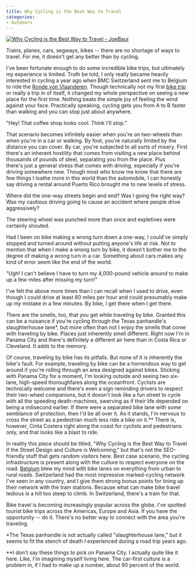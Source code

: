 ```yaml
---
title: Why Cycling is the Best Way to Travel
categories:
- Outdoors
---
```


[![Why Cycling is the Best Way to Travel - JoeBaur](https://withoutapath.com/wp-content/uploads/2015/03/Why-Cycling-is-the-Best-Way-to-Travel-JoeBaur-1024x566.png)](https://withoutapath.com/wp-content/uploads/2015/03/Why-Cycling-is-the-Best-Way-to-Travel-JoeBaur.png)

Trains, planes, cars, segways, bikes -- there are no shortage of ways to travel. For me, it doesn't get any better than by cycling.

I've been fortunate enough to do some incredible bike trips, but ultimately my experience is limited. Truth be told, I only really became heavily interested in cycling a year ago when BMC Switzerland sent me to Belgium to ride the [Ronde von Vlaanderen](https://withoutapath.com/riding-the-ronde/). Though technically not my first [bike trip](https://withoutapath.com/dayton-oregon-arts-district/) or really a trip in of itself, it changed my whole perspective on seeing a new place for the first time. Nothing beats the simple joy of feeling the wind against your face. Practically speaking, cycling gets you from A to B faster than walking and you can stop just about anywhere.

<!-- more -->"Hey! That coffee shop looks cool. Think I'll stop."

That scenario becomes infinitely easier when you're on two-wheels than when you're in a car or walking. By foot, you're naturally limited by the distance you can cover. By car, you're subjected to all sorts of misery. First there's an inherent hostility that comes from visiting a new place behind thousands of pounds of steel, separating you from the place. Plus there's just a general stress that comes with driving, especially if you're driving somewhere new. Though most who know me know that there are few things I loathe more in this world than the automobile, I can honestly say driving a rental around Puerto Rico brought me to new levels of stress.

Where did the one-way streets begin and end? Was I going the right way? Was my cautious driving going to cause an accident where people drive aggressively?

The steering wheel was punched more than once and expletives were certainly shouted.

Had I been on bike making a wrong turn down a one-way, I could've simply stopped and turned around without putting anyone's life at risk. Not to mention that when I make a wrong turn by bike, it doesn't bother me to the degree of making a wrong turn in a car. Something about cars makes any kind of error seem like the end of the world.

"Ugh! I can't believe I have to turn my 4,000-pound vehicle around to make up a few miles after missing my turn!"

I've felt the above more times than I can recall when I used to drive, even though I could drive at least 60 miles per hour and could presumably make up my mistake in a few minutes. By bike, I get there when I get there.

There are the smells, too, that you get while traveling by bike. Granted this can be a nuisance if you're cycling through the Texas panhandle's slaughterhouse lane*, but more often than not I enjoy the smells that come with traveling by bike. Places just inherently smell different. Right now I'm in Panama City and there's definitely a different air here than in Costa Rica or Cleveland. It adds to the memory.

Of course, traveling by bike has its pitfalls. But none of it is inherently the bike's fault. For example, traveling by bike can be a horrendous way to get around if you're rolling through an area designed against bikes. Sticking with Panama City for a moment, I'm looking outside and seeing two six-lane, high-speed thoroughfares along the oceanfront. Cyclists are technically welcome and there's even a sign reminding drivers to respect their two-wheel companions, but it doesn't look like a fun street to cycle with all the speeding death-machines, swerving as if their life depended on being a milisecond earlier. If there were a separated bike lane with some semblance of protection, then I'd be all over it. As it stands, I'm nervous to cross the street as a pedestrian much less ride a bike on it.** There is, however, Cinta Costera right along the coast for cyclists and pedestrians only, and that looks like a blast to ride.

In reality this piece should be titled, "Why Cycling is the Best Way to Travel if the Street Design and Culture is Welcoming," but that's not the SEO-friendly stuff that gets random visitors here. Best case scenario, the cycling infrastructure is present along with the culture to respect everyone on the road. [Belgium](https://withoutapath.com/tour-of-flanders-cyclo/) blew my mind with bike lanes on everything from urban to rural roads. Switzerland had the most impressive marked-cycling network I've seen in any country, and I give them strong bonus points for lining up their network with the train stations. Because what can make bike travel tedious is a hill too steep to climb. In Switzerland, there's a train for that.

Bike travel is becoming increasingly popular across the globe. I've spotted tourist bike trips across the Americas, Europe and Asia. If you have the opportunity -- do it. There's no better way to connect with the area you're traveling.

*The Texas panhandle is not actually called "slaughterhouse lane," but it seems to fit the stench of death I experienced during a road trip years ago.

**I don't say these things to pick on Panama City. I actually quite like it here. Like, I'm imagining myself living here. The car-first culture is a problem in, if I had to make up a number, about 90 percent of the world.
